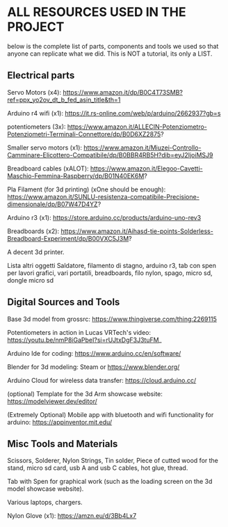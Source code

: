 # ALL RESOURCES USED IN THE PROJECT 
below is the complete list of parts, components and tools we used so that anyone can replicate what we did.
This is NOT a tutorial, its only a LIST.



## Electrical parts 
Servo Motors (x4): https://www.amazon.it/dp/B0C4T73SMB?ref=ppx_yo2ov_dt_b_fed_asin_title&th=1

Arduino r4 wifi (x1): https://it.rs-online.com/web/p/arduino/2662937?gb=s

potentiometers (3x): https://www.amazon.it/ALLECIN-Potenziometro-Potenziometri-Terminali-Connettore/dp/B0D6XZ2875?

Smaller servo motors (x1): https://www.amazon.it/Miuzei-Controllo-Camminare-Elicottero-Compatibile/dp/B0BBR4RB5H?dib=eyJ2IjoiMSJ9

Breadboard cables (xALOT): https://www.amazon.it/Elegoo-Cavetti-Maschio-Femmina-Raspberry/dp/B01N40EK6M?

Pla Filament (for 3d printing) (xOne should be enough): https://www.amazon.it/SUNLU-resistenza-compatibile-Precisione-dimensionale/dp/B07W47D4YZ?

Arduino r3 (x1): https://store.arduino.cc/products/arduino-uno-rev3

Breadboards (x2): https://www.amazon.it/Aihasd-tie-points-Solderless-Breadboard-Experiment/dp/B00VXC5J3M?

A decent 3d printer.

Lista altri oggetti
Saldatore, filamento di stagno, arduino r3, tab con spen per lavori grafici, vari portatili, breadboards, filo nylon, spago, micro sd, dongle micro sd

## Digital Sources and Tools
Base 3d model from grossrc: https://www.thingiverse.com/thing:2269115

Potentiometers in action in Lucas VRTech's video: https://youtu.be/nmP8iGaPbeI?si=rUJtxDgF3J3tuFM_

Arduino Ide for coding: https://www.arduino.cc/en/software/

Blender for 3d modeling: Steam or https://www.blender.org/

Arduino Cloud for wireless data transfer: https://cloud.arduino.cc/

(optional) Template for the 3d Arm showcase website: https://modelviewer.dev/editor/

(Extremely Optional) Mobile app with bluetooth and wifi functionality for arduino: https://appinventor.mit.edu/

## Misc Tools and Materials
Scissors, Solderer, Nylon Strings, Tin solder, Piece of cutted wood for the stand, micro sd card, usb A and usb C cables, hot glue, thread.

Tab with Spen for graphical work (such as the loading screen on the 3d model showcase website).

Various laptops, chargers.

Nylon Glove (x1): https://amzn.eu/d/3Bb4Lx7






